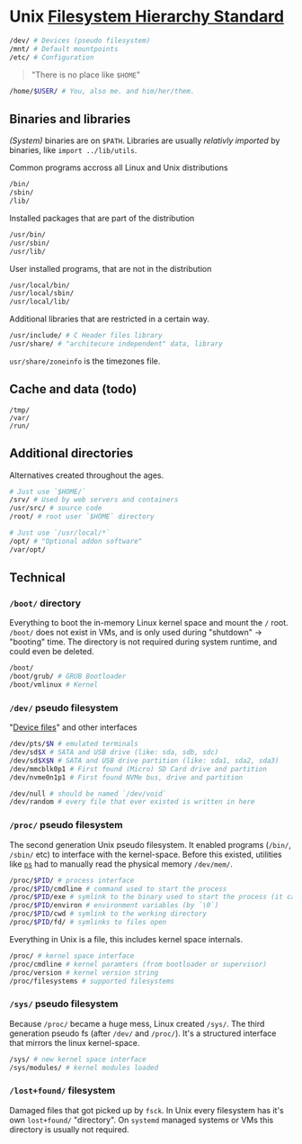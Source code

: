 # Unix [Filesystem Hierarchy Standard](https://en.wikipedia.org/wiki/Filesystem_Hierarchy_Standard)

```sh
/dev/ # Devices (pseudo filesystem)
/mnt/ # Default mountpoints
/etc/ # Configuration
```

> "There is no place like `$HOME`"

```sh
/home/$USER/ # You, also me. and him/her/them.
```

## Binaries and libraries

_(System)_ binaries are on `$PATH`. Libraries are usually _relativly imported_ by binaries, like `import ../lib/utils`.

Common programs accross all Linux and Unix distributions

```sh
/bin/
/sbin/
/lib/
```

Installed packages that are part of the distribution

```sh
/usr/bin/
/usr/sbin/
/usr/lib/
```

User installed programs, that are not in the distribution

```sh
/usr/local/bin/
/usr/local/sbin/
/usr/local/lib/
```

Additional libraries that are restricted in a certain way.

```sh
/usr/include/ # C Header files library
/usr/share/ # "architecure independent" data, library
```

`usr/share/zoneinfo` is the timezones file.

## Cache and data (todo)

```
/tmp/
/var/
/run/
```

## Additional directories

Alternatives created throughout the ages.

```sh
# Just use `$HOME/`
/srv/ # Used by web servers and containers
/usr/src/ # source code
/root/ # root user `$HOME` directory

# Just use `/usr/local/*`
/opt/ # "Optional addon software"
/var/opt/
```

## Technical

### `/boot/` directory

Everything to boot the in-memory Linux kernel space and mount the `/` root. `/boot/` does not exist in VMs, and is only used during "shutdown" -> "booting" time. The directory is not required during system runtime, and could even be deleted.

```sh
/boot/
/boot/grub/ # GRUB Bootloader
/boot/vmlinux # Kernel
```

### `/dev/` pseudo filesystem

"[Device files](https://en.wikipedia.org/wiki/Device_file#Naming_conventions)" and other interfaces

```sh
/dev/pts/$N # emulated terminals
/dev/sd$X # SATA and USB drive (like: sda, sdb, sdc)
/dev/sd$X$N # SATA and USB drive partition (like: sda1, sda2, sda3)
/dev/mmcblk0p1 # First found (Micro) SD Card drive and partition
/dev/nvme0n1p1 # First found NVMe bus, drive and partition
```

```sh
/dev/null # should be named `/dev/void`
/dev/random # every file that ever existed is written in here
```

### `/proc/` pseudo filesystem

The second generation Unix pseudo filesystem. It enabled programs (`/bin/`, `/sbin/` etc) to interface with the kernel-space. Before this existed, utilities like [`ps`](<https://en.wikipedia.org/wiki/Ps_(Unix)>) had to manually read the physical memory `/dev/mem/`.

```sh
/proc/$PID/ # process interface
/proc/$PID/cmdline # command used to start the process
/proc/$PID/exe # symlink to the binary used to start the process (it can already be gone)
/proc/$PID/environ # environment variables (by `\0`)
/proc/$PID/cwd # symlink to the working directory
/proc/$PID/fd/ # symlinks to files open
```

Everything in Unix is a file, this includes kernel space internals.

```sh
/proc/ # kernel space interface
/proc/cmdline # kernel paramters (from bootloader or supervisor)
/proc/version # kernel version string
/proc/filesystems # supported filesystems
```

### `/sys/` pseudo filesystem

Because `/proc/` became a huge mess, Linux created `/sys/`. The third generation pseudo fs (after `/dev/` and `/proc/`). It's a structured interface that mirrors the linux kernel-space.

```sh
/sys/ # new kernel space interface
/sys/modules/ # kernel modules loaded
```

### `/lost+found/` filesystem

Damaged files that got picked up by `fsck`. In Unix every filesystem has it's own `lost+found/` "directory". On `systemd` managed systems or VMs this directory is usually not required.